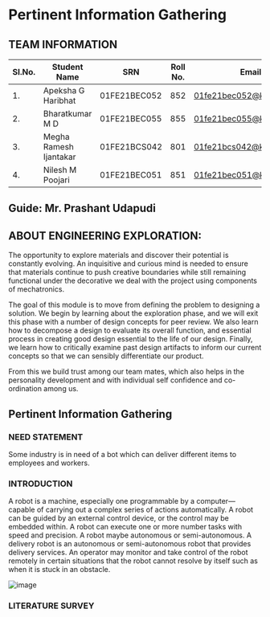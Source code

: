 # Pertinent Information Gathering
## TEAM INFORMATION
| SI.No.  |  Student Name  |  SRN  |  Roll No.  |  Email  |
|---------|----------------|-------|------------|---------|
|1.|Apeksha G Haribhat|01FE21BEC052|852|01fe21bec052@kletech.ac.in|
|2.|Bharatkumar M D|01FE21BEC055|855|01fe21bec055@kletech.ac.in|
|3.|Megha Ramesh Ijantakar|01FE21BCS042|801|01fe21bcs042@kletech.ac.in|
|4.|Nilesh M Poojari|01FE21BEC051|851|01fe21bec051@kletech.ac.in|
## Guide: Mr. Prashant Udapudi 
## ABOUT ENGINEERING EXPLORATION:
The opportunity to explore materials and discover their potential is constantly evolving. An inquisitive and curious mind is needed to ensure that materials continue to push creative boundaries while still remaining functional under the decorative we deal with the project using components of mechatronics.

The goal of this module is to move from defining the problem to designing a solution. We begin by learning about the exploration phase, and we will exit this phase with a number of design concepts for peer review. We also learn how to decompose a design to evaluate its overall function, and essential process in creating good design essential to the life of our design. Finally, we learn how to critically examine past design artifacts to inform our current concepts so that we can sensibly differentiate our product.

From this we build trust among our team mates, which also helps in the personality development and with individual self confidence and co-ordination among us.
## Pertinent Information Gathering
### NEED STATEMENT
Some industry is in need of a bot which can deliver different items to employees and workers.
### INTRODUCTION
A robot is a machine, especially one programmable by a computer—capable of carrying out a complex series of actions automatically. A robot can be guided by an external control device, or the control may be embedded within. A robot can execute one or more number tasks with speed and precision. A robot maybe autonomous or semi-autonomous. A delivery robot is an autonomous or semi-autonomous robot that provides delivery services. An operator may monitor and take control of the robot remotely in certain situations that the robot cannot resolve by itself such as when it is stuck in an obstacle.


![image](https://user-images.githubusercontent.com/105161049/168427193-7b0e3481-2928-43e1-ac70-46a099c3b898.png)

### LITERATURE SURVEY




